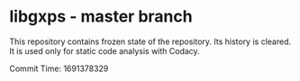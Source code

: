 # libgxps - master branch

This repository contains frozen state of the repository.
Its history is cleared. It is used only for static code
analysis with Codacy.

Commit Time: 1691378329